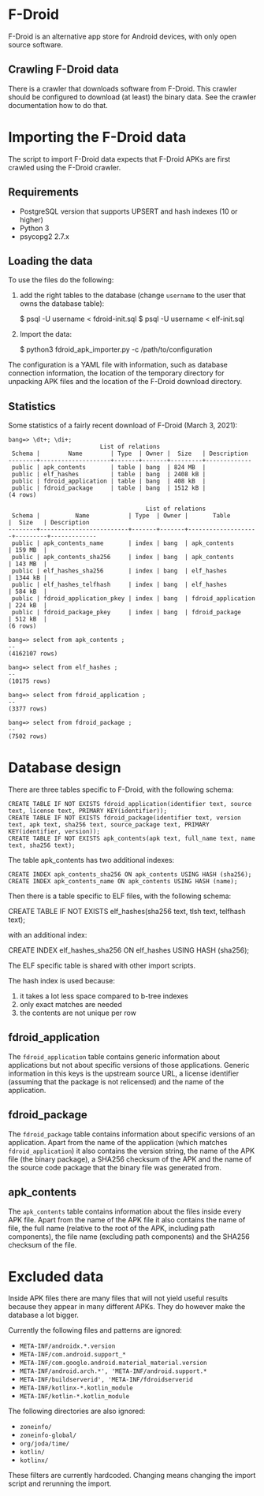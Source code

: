 # F-Droid

F-Droid is an alternative app store for Android devices, with only open source
software.

## Crawling F-Droid data

There is a crawler that downloads software from F-Droid. This crawler should
be configured to download (at least) the binary data. See the crawler
documentation how to do that.

# Importing the F-Droid data

The script to import F-Droid data expects that F-Droid APKs are first
crawled using the F-Droid crawler.

## Requirements

* PostgreSQL version that supports UPSERT and hash indexes (10 or higher)
* Python 3
* psycopg2 2.7.x

## Loading the data

To use the files do the following:

1. add the right tables to the database (change `username` to the user that owns
the database table):

    $ psql -U username < fdroid-init.sql
    $ psql -U username < elf-init.sql

2. Import the data:

    $ python3 fdroid_apk_importer.py -c /path/to/configuration

The configuration is a YAML file with information, such as database connection
information, the location of the temporary directory for unpacking APK
files and the location of the F-Droid download directory.

## Statistics

Some statistics of a fairly recent download of F-Droid (March 3, 2021):

    bang=> \dt+; \di+;
                              List of relations
     Schema |        Name        | Type  | Owner |  Size   | Description
    --------+--------------------+-------+-------+---------+-------------
     public | apk_contents       | table | bang  | 824 MB  |
     public | elf_hashes         | table | bang  | 2408 kB |
     public | fdroid_application | table | bang  | 408 kB  |
     public | fdroid_package     | table | bang  | 1512 kB |
    (4 rows)

                                           List of relations
     Schema |          Name           | Type  | Owner |       Table        |  Size   | Description
    --------+-------------------------+-------+-------+--------------------+---------+-------------
     public | apk_contents_name       | index | bang  | apk_contents       | 159 MB  |
     public | apk_contents_sha256     | index | bang  | apk_contents       | 143 MB  |
     public | elf_hashes_sha256       | index | bang  | elf_hashes         | 1344 kB |
     public | elf_hashes_telfhash     | index | bang  | elf_hashes         | 584 kB  |
     public | fdroid_application_pkey | index | bang  | fdroid_application | 224 kB  |
     public | fdroid_package_pkey     | index | bang  | fdroid_package     | 512 kB  |
    (6 rows)

    bang=> select from apk_contents ;
    --
    (4162107 rows)

    bang=> select from elf_hashes ;
    --
    (10175 rows)

    bang=> select from fdroid_application ;
    --
    (3377 rows)

    bang=> select from fdroid_package ;
    --
    (7502 rows)

# Database design

There are three tables specific to F-Droid, with the following schema:

    CREATE TABLE IF NOT EXISTS fdroid_application(identifier text, source text, license text, PRIMARY KEY(identifier));
    CREATE TABLE IF NOT EXISTS fdroid_package(identifier text, version text, apk text, sha256 text, source_package text, PRIMARY KEY(identifier, version));
    CREATE TABLE IF NOT EXISTS apk_contents(apk text, full_name text, name text, sha256 text);

The table apk_contents has two additional indexes:

    CREATE INDEX apk_contents_sha256 ON apk_contents USING HASH (sha256);
    CREATE INDEX apk_contents_name ON apk_contents USING HASH (name);

Then there is a table specific to ELF files, with the following schema:

   CREATE TABLE IF NOT EXISTS elf_hashes(sha256 text, tlsh text, telfhash text);

with an additional index:

   CREATE INDEX elf_hashes_sha256 ON elf_hashes USING HASH (sha256);

The ELF specific table is shared with other import scripts.

The hash index is used because:

1. it takes a lot less space compared to b-tree indexes
2. only exact matches are needed
3. the contents are not unique per row

## fdroid_application

The `fdroid_application` table contains generic information about applications
but not about specific versions of those applications. Generic information in
this keys is the upstream source URL, a license identifier (assuming that the
package is not relicensed) and the name of the application.

## fdroid_package

The `fdroid_package` table contains information about specific versions of
an application. Apart from the name of the application (which matches
`fdroid_application`) it also contains the version string, the name of the
APK file (the binary package), a SHA256 checksum of the APK and the name of
the source code package that the binary file was generated from.

## apk_contents

The `apk_contents` table contains information about the files inside every
APK file. Apart from the name of the APK file it also contains the name of
file, the full name (relative to the root of the APK, including path
components), the file name (excluding path components) and the SHA256 checksum
of the file.

# Excluded data

Inside APK files there are many files that will not yield useful results
because they appear in many different APKs. They do however make the database
a lot bigger.

Currently the following files and patterns are ignored:

* `META-INF/androidx.*.version`
* `META-INF/com.android.support_*`
* `META-INF/com.google.android.material_material.version`
* `META-INF/android.arch.*', 'META-INF/android.support.*`
* `META-INF/buildserverid', 'META-INF/fdroidserverid`
* `META-INF/kotlinx-*.kotlin_module`
* `META-INF/kotlin-*.kotlin_module`

The following directories are also ignored:

* `zoneinfo/`
* `zoneinfo-global/`
* `org/joda/time/`
* `kotlin/`
* `kotlinx/`

These filters are currently hardcoded. Changing means changing the import
script and rerunning the import.
